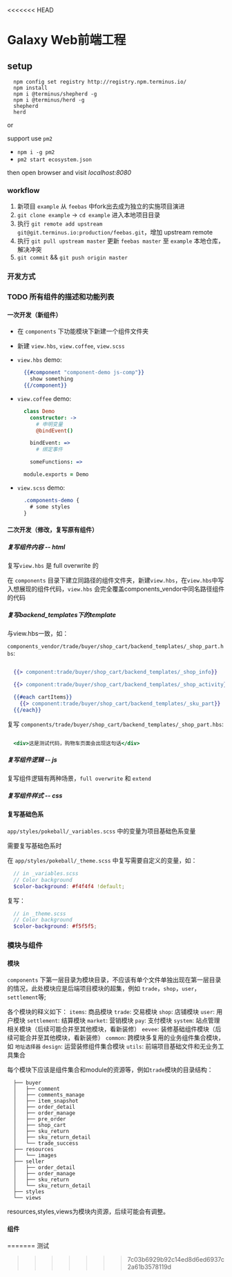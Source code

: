 <<<<<<< HEAD
# Galaxy Web前端工程

## setup

```
  npm config set registry http://registry.npm.terminus.io/
  npm install
  npm i @terminus/shepherd -g
  npm i @terminus/herd -g
  shepherd
  herd
```
or

support use `pm2`

  * `npm i -g pm2`
  * `pm2 start ecosystem.json`

then open browser and visit *localhost:8080*

### workflow

  1. 新项目 `example` 从 `feebas` 中fork出去成为独立的实施项目演进
  2. `git clone example` -> `cd example` 进入本地项目目录
  3. 执行 `git remote add upstream git@git.terminus.io:production/feebas.git`，增加 upstream remote
  4. 执行 `git pull upstream master` 更新 `feebas master` 至 `example` 本地仓库，解决冲突
  5. `git commit` && `git push origin master`

### 开发方式

### TODO 所有组件的描述和功能列表

#### 一次开发（新组件）

  * 在 `components` 下功能模块下新建一个组件文件夹

  * 新建 `view.hbs`, `view.coffee`, `view.scss`

  * `view.hbs` demo:

    ``` hbs
      {{#component "component-demo js-comp"}}
        show something
      {{/component}}
    ```

  * `view.coffee` demo:

    ``` coffeescript
      class Demo
        constructor: ->
          # 申明变量
          @bindEvent()

        bindEvent: =>
          # 绑定事件

        someFunctions: =>

      module.exports = Demo
    ```

  * `view.scss` demo:

    ``` scss
      .components-demo {
        # some styles
      }
    ```

#### 二次开发（修改，复写原有组件）

##### 复写组件内容 -- html

  复写`view.hbs` 是 full overwrite 的

  在 `components` 目录下建立同路径的组件文件夹，新建`view.hbs`，在`view.hbs`中写入想展现的组件代码，`view.hbs` 会完全覆盖components_vendor中同名路径组件的代码

##### 复写backend_templates下的template

  与view.hbs一致，如：

  `components_vendor/trade/buyer/shop_cart/backend_templates/_shop_part.hbs`:

  ``` hbs

    {{> component:trade/buyer/shop_cart/backend_templates/_shop_info}}

    {{> component:trade/buyer/shop_cart/backend_templates/_shop_activity}}

    {{#each cartItems}}
      {{> component:trade/buyer/shop_cart/backend_templates/_sku_part}}
    {{/each}}
  ```

  复写 `components/trade/buyer/shop_cart/backend_templates/_shop_part.hbs`:

  ``` hbs

    <div>这是测试代码，购物车页面会出现这句话</div>
  ```

##### 复写组件逻辑 -- js

  复写组件逻辑有两种场景，`full overwrite` 和 `extend`

##### 复写组件样式 -- css


#### 复写基础色系
  `app/styles/pokeball/_variables.scss` 中的变量为项目基础色系变量

  需要复写基础色系时

  在 `app/styles/pokeball/_theme.scss` 中复写需要自定义的变量，如：

  ``` scss
    // in _variables.scss
    // Color background
    $color-background: #f4f4f4 !default;
  ```
  复写：

  ``` scss
    // in _theme.scss
    // Color background
    $color-background: #f5f5f5;
  ```


### 模块与组件

#### 模块
`components` 下第一层目录为模块目录，不应该有单个文件单独出现在第一层目录的情况，此处模块应是后端项目模块的超集，例如 `trade`，`shop`，`user`，`settlement`等;

各个模块的释义如下：
  `items`: 商品模块
  `trade`: 交易模块
  `shop`: 店铺模块
  `user`: 用户模块
  `settlement`: 结算模块
  `market`: 营销模块
  `pay`: 支付模块
  `system`: 站点管理相关模块（后续可能合并至其他模块，看新装修）
  `eevee`: 装修基础组件模块（后续可能合并至其他模块，看新装修）
  `common`: 跨模块多复用的业务组件集合模块，如 `地址选择器`
  `design`: 运营装修组件集合模块
  `utils`: 前端项目基础文件和无业务工具集合

每个模块下应该是组件集合和module的资源等，例如`trade`模块的目录结构：
```
  ├── buyer
  │   ├── comment
  │   ├── comments_manage
  │   ├── item_snapshot
  │   ├── order_detail
  │   ├── order_manage
  │   ├── pre_order
  │   ├── shop_cart
  │   ├── sku_return
  │   ├── sku_return_detail
  │   └── trade_success
  ├── resources
  │   └── images
  ├── seller
  │   ├── order_detail
  │   ├── order_manage
  │   ├── sku_return
  │   └── sku_return_detail
  ├── styles
  └── views
```

resources,styles,views为模块内资源，后续可能会有调整。

#### 组件



=======
测试
>>>>>>> 7c03b6929b92c14ed8d6ed6937c2a61b3578119d
